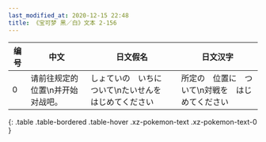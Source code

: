 ```yaml
---
last_modified_at: 2020-12-15 22:48
title: 《宝可梦 黑／白》文本 2-156
---
```

| 编号 | 中文 | 日文假名 | 日文汉字 |
| ---- | ---- | ---- | --- |
| 0 | 请前往规定的位置\n并开始对战吧。 | しょていの　いちに　ついて\nたいせんを　はじめてください | 所定の　位置に　ついて\n対戦を　はじめてください |
{: .table .table-bordered .table-hover .xz-pokemon-text .xz-pokemon-text-0 }